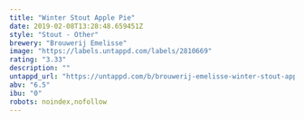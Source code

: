 ```yaml
---
title: "Winter Stout Apple Pie"
date: 2019-02-08T13:28:48.659451Z
style: "Stout - Other"
brewery: "Brouwerij Emelisse"
image: "https://labels.untappd.com/labels/2810669"
rating: "3.33"
description: ""
untappd_url: "https://untappd.com/b/brouwerij-emelisse-winter-stout-apple-pie/2810669"
abv: "6.5"
ibu: "0"
robots: noindex,nofollow
---
```


